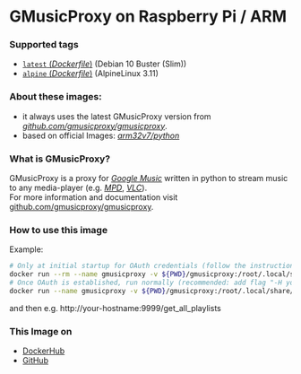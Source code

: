# GMusicProxy on Raspberry Pi / ARM

### Supported tags
-	[`latest` (*Dockerfile*)](https://github.com/Tob1asDocker/rpi-gmusicproxy/blob/master/buster.armhf.latest.Dockerfile) (Debian 10 Buster (Slim))
-	[`alpine` (*Dockerfile*)](https://github.com/Tob1asDocker/rpi-gmusicproxy/blob/master/alpine.armhf.Dockerfile) (AlpineLinux 3.11)

### About these images:
* it always uses the latest GMusicProxy version from *[github.com/gmusicproxy/gmusicproxy](https://github.com/gmusicproxy/gmusicproxy)*.
* based on official Images: *[arm32v7/python](https://hub.docker.com/r/arm32v7/python)*

### What is GMusicProxy?
GMusicProxy is a proxy for [*Google Music*](https://play.google.com/music/) written in python to stream music to any media-player (e.g. [*MPD*](https://www.musicpd.org/), [*VLC*](https://www.videolan.org/vlc/)).  
For more information and documentation visit  [github.com/gmusicproxy/gmusicproxy](https://github.com/gmusicproxy/gmusicproxy).

### How to use this image

Example:  
```sh
# Only at initial startup for OAuth credentials (follow the instructions):
docker run --rm --name gmusicproxy -v ${PWD}/gmusicproxy:/root/.local/share/gmusicapi -p 9999:9999 -it tobi312/rpi-gmusicproxy:latest
# Once OAuth is established, run normally (recommended: add flag "-H your-hostname" to the end):
docker run --name gmusicproxy -v ${PWD}/gmusicproxy:/root/.local/share/gmusicapi -p 9999:9999 -d tobi312/rpi-gmusicproxy:latest
```

and then e.g. http://your-hostname:9999/get_all_playlists 

### This Image on
* [DockerHub](https://hub.docker.com/r/tobi312/rpi-gmusicproxy/)
* [GitHub](https://github.com/Tob1asDocker/rpi-gmusicproxy)
